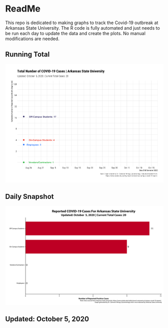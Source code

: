 # ReadMe

This repo is dedicated to making graphs to track the Covid-19 outbreak at Arkansas State University. The R code is fully automated and just needs to be run each day to update the data and create the plots. No manual modifications are needed.

## Running Total

![](images/astate-cum.gif)

## Daily Snapshot

![](images/bar.png)

## Updated: October 5, 2020